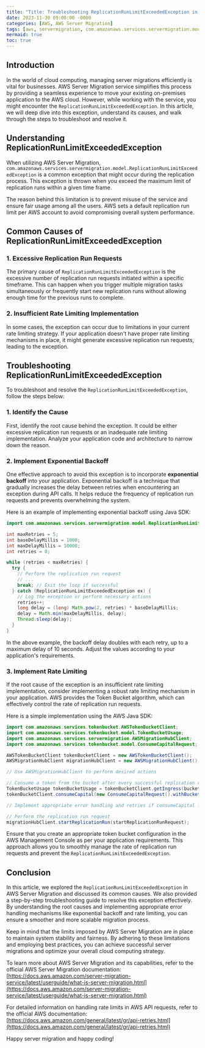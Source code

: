 ```yaml
---
title: "Title: Troubleshooting ReplicationRunLimitExceededException in AWS Server Migration"
date: 2023-11-30 09:00:00 -0000
categories: [AWS, AWS Server Migration]
tags: [aws, servermigration, com.amazonaws.services.servermigration.model]
mermaid: true
toc: true
---
```



## Introduction

In the world of cloud computing, managing server migrations efficiently is vital for businesses. AWS Server Migration service simplifies this process by providing a seamless experience to move your existing on-premises application to the AWS cloud. However, while working with the service, you might encounter the `ReplicationRunLimitExceededException`. In this article, we will deep dive into this exception, understand its causes, and walk through the steps to troubleshoot and resolve it.

## Understanding ReplicationRunLimitExceededException

When utilizing AWS Server Migration, `com.amazonaws.services.servermigration.model.ReplicationRunLimitExceededException` is a common exception that might occur during the replication process. This exception is thrown when you exceed the maximum limit of replication runs within a given time frame.

The reason behind this limitation is to prevent misuse of the service and ensure fair usage among all the users. AWS sets a default replication run limit per AWS account to avoid compromising overall system performance.

## Common Causes of ReplicationRunLimitExceededException

### 1. Excessive Replication Run Requests

The primary cause of `ReplicationRunLimitExceededException` is the excessive number of replication run requests initiated within a specific timeframe. This can happen when you trigger multiple migration tasks simultaneously or frequently start new replication runs without allowing enough time for the previous runs to complete.

### 2. Insufficient Rate Limiting Implementation

In some cases, the exception can occur due to limitations in your current rate limiting strategy. If your application doesn't have proper rate limiting mechanisms in place, it might generate excessive replication run requests, leading to the exception.

## Troubleshooting ReplicationRunLimitExceededException

To troubleshoot and resolve the `ReplicationRunLimitExceededException`, follow the steps below:

### 1. Identify the Cause

First, identify the root cause behind the exception. It could be either excessive replication run requests or an inadequate rate limiting implementation. Analyze your application code and architecture to narrow down the reason.

### 2. Implement Exponential Backoff

One effective approach to avoid this exception is to incorporate **exponential backoff** into your application. Exponential backoff is a technique that gradually increases the delay between retries when encountering an exception during API calls. It helps reduce the frequency of replication run requests and prevents overwhelming the system.

Here is an example of implementing exponential backoff using Java SDK:

```java
import com.amazonaws.services.servermigration.model.ReplicationRunLimitExceededException;

int maxRetries = 5;
int baseDelayMillis = 1000;
int maxDelayMillis = 10000;
int retries = 0;

while (retries < maxRetries) {
  try {
    // Perform the replication run request
    // ...
    break; // Exit the loop if successful
  } catch (ReplicationRunLimitExceededException ex) {
    // Log the exception or perform necessary actions
    retries++;
    long delay = (long) Math.pow(2, retries) * baseDelayMillis;
    delay = Math.min(maxDelayMillis, delay);
    Thread.sleep(delay);
  }
}
```

In the above example, the backoff delay doubles with each retry, up to a maximum delay of 10 seconds. Adjust the values according to your application's requirements.

### 3. Implement Rate Limiting

If the root cause of the exception is an insufficient rate limiting implementation, consider implementing a robust rate limiting mechanism in your application. AWS provides the Token Bucket algorithm, which can effectively control the rate of replication run requests.

Here is a simple implementation using the AWS Java SDK:

```java
import com.amazonaws.services.tokenbucket.AWSTokenBucketClient;
import com.amazonaws.services.tokenbucket.model.TokenBucketUsage;
import com.amazonaws.services.servermigration.AWSMigrationHubClient;
import com.amazonaws.services.tokenbucket.model.ConsumeCapitalRequest;

AWSTokenBucketClient tokenBucketClient = new AWSTokenBucketClient();
AWSMigrationHubClient migrationHubClient = new AWSMigrationHubClient();

// Use AWSMigrationHubClient to perform desired actions

// Consume a token from the bucket after every successful replication run
TokenBucketUsage tokenBucketUsage = tokenBucketClient.getIngress(bucketName);
tokenBucketClient.consumeCapital(new ConsumeCapitalRequest().withBucketName(bucketName));

// Implement appropriate error handling and retries if consumeCapital fails

// Perform the replication run request
migrationHubClient.startReplicationRun(startReplicationRunRequest);
```

Ensure that you create an appropriate token bucket configuration in the AWS Management Console as per your application requirements. This approach allows you to smoothly manage the rate of replication run requests and prevent the `ReplicationRunLimitExceededException`.

## Conclusion

In this article, we explored the `ReplicationRunLimitExceededException` in AWS Server Migration and discussed its common causes. We also provided a step-by-step troubleshooting guide to resolve this exception effectively. By understanding the root causes and implementing appropriate error handling mechanisms like exponential backoff and rate limiting, you can ensure a smoother and more scalable migration process.

Keep in mind that the limits imposed by AWS Server Migration are in place to maintain system stability and fairness. By adhering to these limitations and employing best practices, you can achieve successful server migrations and optimize your overall cloud computing strategy.

To learn more about AWS Server Migration and its capabilities, refer to the official AWS Server Migration documentation: [https://docs.aws.amazon.com/server-migration-service/latest/userguide/what-is-server-migration.html](https://docs.aws.amazon.com/server-migration-service/latest/userguide/what-is-server-migration.html)

For detailed information on handling rate limits in AWS API requests, refer to the official AWS documentation: [https://docs.aws.amazon.com/general/latest/gr/api-retries.html](https://docs.aws.amazon.com/general/latest/gr/api-retries.html)

Happy server migration and happy coding!